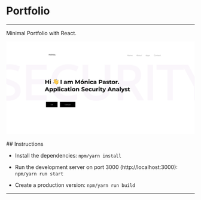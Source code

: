 # Portfolio
---

Minimal Portfolio with React.

![Dashboard](public/dashboard.png)

## Instructions

* Install the dependencies:
`npm/yarn install`

* Run the development server on port 3000 (http://localhost:3000):
`npm/yarn run start`

* Create a production version:
`npm/yarn run build`

---